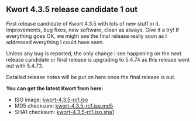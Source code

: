 ## Kwort 4.3.5 release candidate 1 out

First release candidate of Kwort 4.3.5 with lots of new stuff in it. Improvements, bug fixes, new software, clean as always. Give it a try!
If everything goes OK, we might see the final release really soon as I addressed everything I could have seen.

Unless any bug is reported, the only change I see happening on the next release candidate or final release is upgrading to 5.4.74 as this release went out with 5.4.73.

Detailed release notes will be put on here once the final release is out.

**You can get the latest Kwort from here:**

* ISO image: [kwort-4.3.5-rc1.iso](https://u217055-sub1:QkOK8B4n6VgzXr9H@u217055-sub1.your-storagebox.de/kwort-4.3.5-rc1.iso)
* MD5 checksum: [kwort-4.3.5-rc1.iso.md5](https://u217055-sub1:QkOK8B4n6VgzXr9H@u217055-sub1.your-storagebox.de/kwort-4.3.5-rc1.iso.md5)
* SHA1 checksum: [kwort-4.3.5-rc1.iso.sha1](https://u217055-sub1:QkOK8B4n6VgzXr9H@u217055-sub1.your-storagebox.de/kwort-4.3.5-rc1.iso.sha1)

